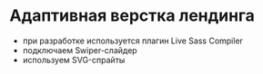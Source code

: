 # Адаптивная верстка лендинга

- при разработке используется плагин Live Sass Compiler
- подключаем Swiper-слайдер
- используем SVG-спрайты
